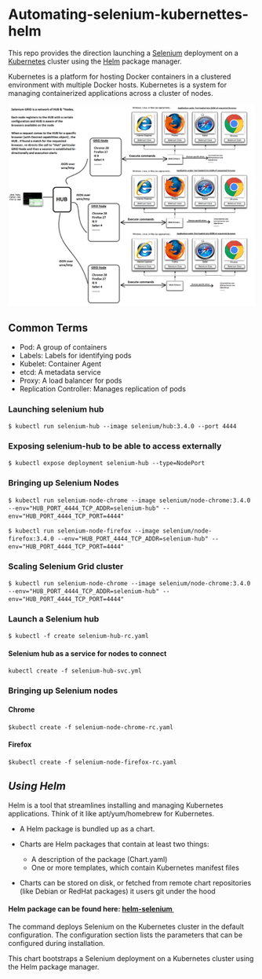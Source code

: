 # Automating-selenium-kubernettes-helm
This repo provides the direction launching a [Selenium](http://www.seleniumhq.org/) deployment on a [Kubernetes](http://kubernetes.io) cluster using the [Helm](https://helm.sh) package manager.

Kubernetes is a platform for hosting Docker containers in a clustered environment with multiple Docker hosts. Kubernetes is a system for managing containerized applications across a cluster of nodes.

![Selenium Architecture](images/Selenium-Grid-Architecture.png "Figure 1")


## Common Terms
- Pod: A group of containers
- Labels: Labels for identifying pods
- Kubelet: Container Agent
- etcd: A metadata service
- Proxy: A load balancer for pods
- Replication Controller: Manages replication of pods

### Launching selenium hub
```
$ kubectl run selenium-hub --image selenium/hub:3.4.0 --port 4444
```

### Exposing selenium-hub to be able to access externally
```
$ kubectl expose deployment selenium-hub --type=NodePort
```

### Bringing up Selenium Nodes
```
$ kubectl run selenium-node-chrome --image selenium/node-chrome:3.4.0 --env="HUB_PORT_4444_TCP_ADDR=selenium-hub" --env="HUB_PORT_4444_TCP_PORT=4444"
```

```
$ kubectl run selenium-node-firefox --image selenium/node-firefox:3.4.0 --env="HUB_PORT_4444_TCP_ADDR=selenium-hub" --env="HUB_PORT_4444_TCP_PORT=4444"
```
### Scaling Selenium Grid cluster
```
$ kubectl run selenium-node-chrome --image selenium/node-chrome:3.4.0 --env="HUB_PORT_4444_TCP_ADDR=selenium-hub" --env="HUB_PORT_4444_TCP_PORT=4444"
```

### Launch a Selenium hub
```
$ kubectl -f create selenium-hub-rc.yaml
```
#### Selenium hub as a service for nodes to connect
```
kubectl create -f selenium-hub-svc.yml
```

### Bringing up Selenium nodes
#### Chrome
```
$kubectl create -f selenium-node-chrome-rc.yaml
```
#### Firefox
```
$kubectl create -f selenium-node-firefox-rc.yaml
```

## _Using Helm_

Helm is a tool that streamlines installing and managing Kubernetes applications. 
Think of it like apt/yum/homebrew for Kubernetes.

- A Helm package is bundled up as a chart.
- Charts are Helm packages that contain at least two things:
    - A description of the package (Chart.yaml)
    - One or more templates, which contain Kubernetes manifest files

- Charts can be stored on disk, or fetched from remote chart repositories (like Debian or RedHat packages) it users git 
under the hood

#### Helm package can be found here: [helm-selenium ](https://kubeapps.com/charts/stable/selenium)

The command deploys Selenium on the Kubernetes cluster in the default configuration. The configuration section lists the parameters that can be configured during installation. 

This chart bootstraps a Selenium deployment on a Kubernetes cluster using the Helm package manager.
